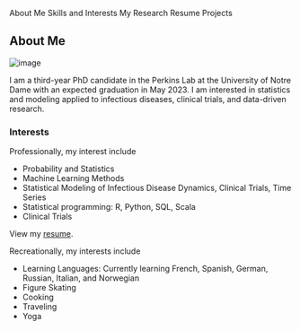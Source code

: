 About Me                Skills and Interests                       My Research                                Resume                              Projects


## About Me

![image](https://user-images.githubusercontent.com/70236276/91318081-d8609c00-e788-11ea-8316-acc7c734cbfe.png)

I am a third-year PhD candidate in the Perkins Lab at the University of Notre Dame with an expected graduation in May 2023. I am interested in statistics and modeling applied to infectious diseases, clinical trials, and data-driven research.

### Interests
Professionally, my interest include
- Probability and Statistics
- Machine Learning Methods
- Statistical Modeling of Infectious Disease Dynamics, Clinical Trials, Time Series
- Statistical programming: R, Python, SQL, Scala
- Clinical Trials

View my <a href="https://github.com/annaliesekwieler/annaliesekwieler.github.io/blob/master/Resume.pdf">resume</a>.

Recreationally, my interests include
- Learning Languages: Currently learning French, Spanish, German, Russian, Italian, and Norwegian
- Figure Skating
- Cooking
- Traveling
- Yoga


